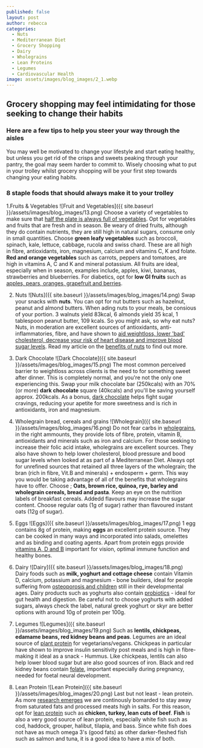 ```yaml
---
published: false
layout: post
author: rebecca
categories:
  - Nuts
  - Mediterranean Diet
  - Grocery Shopping
  - Dairy
  - Wholegrains
  - Lean Proteins
  - Legumes
  - Cardiovascular Health
image: assets/images/blog_images/2_1.webp
---
```

## Grocery shopping may feel intimidating for those seeking to change their habits 
### Here are a few tips to help you steer your way through the aisles 

You may well be motivated to change your lifestyle and start eating healthy, but unless you get rid of the crisps and sweets peaking through your pantry, the goal may seem harder to commit to. Wisely choosing what to put in your trolley whilst grocery shopping will be your first step towards changing your eating habits. 

### 8 staple foods that should always make it to your trolley 

1.Fruits & Vegetables
![Fruit and Vegetables]({{ site.baseurl }}/assets/images/blog_images/13.png)
Choose a variety of vegetables to make sure that [half the plate is always full of vegetables](https://www.bda.uk.com/resource/fruit-and-vegetables-how-to-get-five-a-day.html). Opt for vegetables and fruits that are fresh and in season. Be weary of dried fruits, although they do contain nutrients, they are still high in natural sugars, consume only in small quantities. Choose **green leafy vegetables** such as broccoli, spinach, kale, lettuce, cabbage, rucola and swiss chard. These are all high in fibre, antioxidants, iron, magnesium, calcium and vitamins C, K and folate. **Red and orange vegetables** such as carrots, peppers and tomatoes, are high in vitamins A, C and K and mineral potassium.
All fruits are ideal, especially when in season, examples include, apples, kiwi, bananas, strawberries and blueberries. For diabetics, opt for **low GI fruits** such as [apples, pears, oranges, grapefruit and berries](https://www.diabetes.co.uk/food/fruit.html). 

2. Nuts 
![Nuts]({{ site.baseurl }}/assets/images/blog_images/14.png)
Swap your snacks with **nuts**. You can opt for nut butters such as hazelnut, peanut and almond butters. When ading nuts to your meals, be consious of your portion. 3 walnuts yield 83kcal, 6 almonds yield 35 kcal, 1 tablespoon peanut butter, 109 kcals. So you might ask, so why eat nuts? 
Nuts, in moderation are excellent sources of antioxidants, anti-inflammatories, fibre, and have shown to [aid weightloss, lower 'bad' cholesterol, decrease your risk of heart disease and improve blood sugar levels](https://www.nejm.org/doi/full/10.1056/nejmoa1800389). Read my article on the [benefits of nuts](https://rebmdsportsnutrition.com/secret-to-healthy-heart-blood-vessels/) to find out more. 

3. Dark Chocolate
![Dark Chocolate]({{ site.baseurl }}/assets/images/blog_images/15.png)
The most common perceived barrier to weightloss across clients is the need to for something sweet after dinner. This is completely normal, and you're not the only one experiencing this. Swap your milk chocolate bar (250kcals) with an 70% (or more) **dark chocolate** square (40kcals) and you'll be saving yourself approx. 200kcals. As a bonus, [dark chocolate](https://academic.oup.com/jaoac/article/102/5/1388/5658268?login=true) helps fight sugar cravings, reducing your apetite for more sweetness and is rich in antioxidants, iron and magnesium. 

4. Wholegrain bread, cereals and grains
![Wholegrain]({{ site.baseurl }}/assets/images/blog_images/16.png)
Do not fear carbs in [wholegrains](https://www.bda.uk.com/resource/wholegrains.html), in the right ammounts, they provide lots of fibre, protein, vitamin B, antioxidants and minerals such  as iron and calcium. For those seeking to increase their folic acid intake, wholegrains are excellent sources. They also have shown to help lower cholesterol, blood pressure and bood sugar levels when looked at as part of a Mediterranean Diet. Always opt for unrefined sources that retained all three layers of the wholegrain; the bran (rich in fibre, Vit.B and minerals) + endosperm + germ. This way you would be taking advantage of all of the benefits that wholegrains have to offer. 
Choose ; **Oats, brown rice, quinoa, rye, barley and wholegrain cereals, bread and pasta**. 
Keep an eye on the nutrition labels of breakfast cereals. Addedd flavours may increase the sugar content. Choose regular oats (1g of sugar) rather than flavoured instant oats (12g of sugar). 

5. Eggs 
![Eggs]({{ site.baseurl }}/assets/images/blog_images/17.png)
1 egg contains 8g of protein, making **eggs** an excellent protein source. They can be cooked in many ways and incorporated into salads, omelettes and as binding and coating agents. Apart from protein eggs provide [vitamins A, D  and B](https://www.emerald.com/insight/content/doi/10.1108/00346651011043961/full/html)  important for vision, optimal immune function and healthy bones.  

6. Dairy 
![Dairy]({{ site.baseurl }}/assets/images/blog_images/18.png)
Dairy foods such as **milk, yoghurt and cottage cheese** contain Vitamin D, calcium, potassium and magnesium - bone builders, ideal for people suffering from [osteoporosis and children](https://agris.fao.org/agris-search/search.do?recordID=US202100097804) still in their developmental ages. 
Dairy products such as yoghurts also contain [probiotics](https://www.bda.uk.com/resource/probiotics.html) - ideal for gut health and digestion. 
Be careful not to choose yoghurts with added sugars, always check the label, natural greek yoghurt or skyr are better options with around 10g of protein per 100g.

7. Legumes
![Legumes]({{ site.baseurl }}/assets/images/blog_images/19.png)
Such  as **lentils, chickpeas, edamame beans, red kidney beans and peas**. Legumes are an ideal source of [plant protein](https://www.bda.uk.com/resource/vegetarian-vegan-plant-based-diet.html) for vegetarians/vegans. Chickpeas in particular have shown to improve insulin sensitivity post meals and is high in fibre- making it ideal as a snack - Hummus. Like chickpeas, lentils can also help lower blood sugar but are also good sources of iron. Black and red kidney beans contain [folate](https://www.bda.uk.com/resource/folic-acid.html), important especially during pregnancy, needed for foetal neural development. 

8. Lean Protein
![Lean Protein]({{ site.baseurl }}/assets/images/blog_images/20.png)
Last but not least - lean protein. As more [research emerges](https://bjsm.bmj.com/content/53/22/1393.abstract) we are continously bomarded to  stay away from saturated fats and processed meats high in salts. For this reason, opt for [lean protein](https://www.bda.uk.com/resource/heart-health.html) such as **chicken, turkey, lean cuts of beef**. 
**Fish** is also a very good source of lean protein, especially white fish such  as cod, haddock, grouper, halibut, tilapia, and bass. Since white fish does not have as much omega 3's (good fats) as other darker-fleshed fish such as salmon and tuna, it is a good idea to have a mix of both.
